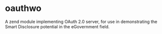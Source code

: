 oauthwo
============

A zend module implementing OAuth 2.0 server, for use in demonstrating the Smart Disclosure potential in the eGovernment field.
